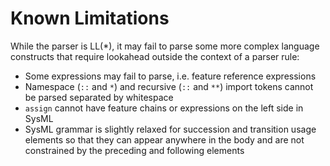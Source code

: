 # Known Limitations

While the parser is LL(*), it may fail to parse some more complex language
constructs that require lookahead outside the context of a parser rule:

* Some expressions may fail to parse, i.e. feature reference expressions
* Namespace (`::` and `*`) and recursive (`::` and `**`) import tokens cannot be
  parsed separated by whitespace
* `assign` cannot have feature chains or expressions on the left side in SysML
* SysML grammar is slightly relaxed for succession and transition usage elements
  so that they can appear anywhere in the body and are not constrained by the
  preceding and following elements
